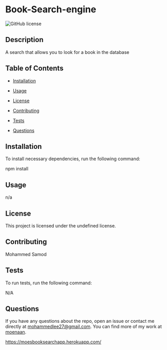 # Book-Search-engine
![GitHub license](https://img.shields.io/badge/license-undefined-blue.svg)

## Description

A search that allows you to look for a book in the database

## Table of Contents 

* [Installation](#installation)

* [Usage](#usage)

* [License](#license)

* [Contributing](#contributing)

* [Tests](#tests)

* [Questions](#questions)

## Installation

To install necessary dependencies, run the following command:

npm install

## Usage

n/a

## License

This project is licensed under the undefined license.
  
## Contributing

Mohammed Samod

## Tests

To run tests, run the following command:

N/A

## Questions

If you have any questions about the repo, open an issue or contact me directly at mohammedlee27@gmail.com. You can find more of my work at [moenaan](https://github.com/moenaan/).

https://moesbooksearchapp.herokuapp.com/